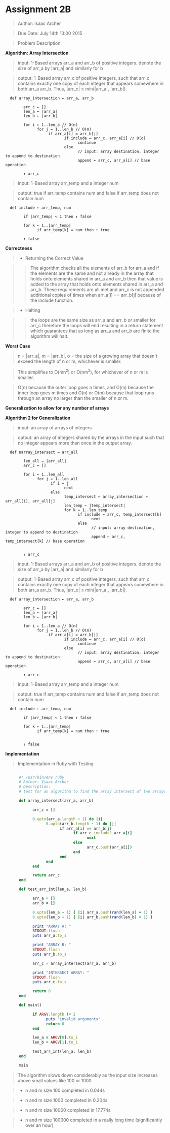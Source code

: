 # **Assignment 2B**

> Author: Isaac Archer

> Due Date: July 14th 13:00 2015

> Problem Description:

**Algorithm: Array Intersection**

> input: 1-Based arrays arr_a and arr_b of positive integers. denote the size of arr_a by |arr_a| and similarly for b

> output: 1-Based array arr_c of positive integers, such that arr_c contains exactly one copy of each integer that appears somewhere in both arr_a arr_b. Thus, |arr_c| ≤ min(|arr_a|, |arr_b|).

      def array_intersection ← arr_a, arr_b

            arr_c ← []
            len_a ← |arr_a|
            len_b ← |arr_b|

            for i ← 1..len_a // O(n)
                  for j ← 1..len_b // O(m)
                       if arr_a[i] = arr_b[j]
                              if include ← arr_c, arr_a[i] // O(o)
                                    continue
                              else
                                    // input: array destination, integer to append to destination
                                    append ← arr_c, arr_a[i] // base operation

            ↑ arr_c


> input: 1-Based array arr_temp and a integer num

> output: true if arr_temp contains num and false if arr_temp does not contain num


      def include ← arr_temp, num

            if |arr_temp| < 1 then ↑ false

            for k ← 1..|arr_temp|
                  if arr_temp[k] = num then ↑ true

            ↑ false


**Correctness**

>- Returning the Correct Value

>> The algorithm checks all the elements of arr_b for arr_a and if the elements are the same and not already in the array that holds onto elements shared in arr_a and arr_b then that value is added to the array that holds onto elements shared in arr_a and arr_b. These requirements are all met and arr_c is not appended additional copies of times when arr_a[i] == arr_b[j] because of the include function.

>- Halting

>> the loops are the same size as arr_a and arr_b or smaller for arr_c therefore the loops will end resulting in a return statement which guarantees that as long as arr_a and arr_b are finite the algorithm will halt.

**Worst Case**

> n = |arr_a|, m = |arr_b|, o = the size of a growing array that doesn't exceed the length of n or m, whichever is smaller.

> This simplifies to O(mn<sup>2</sup>) or O(nm<sup>2</sup>), for whichever of n or m is smaller.

> O(n) because the outer loop goes n times, and O(m) because the inner loop goes m times and O(n) or O(m) because that loop runs through an array no larger than the smaller of n or m.

**Generalization to allow for any number of arrays**

**Algorithm 2 for Generalization**

> input: an array of arrays of integers

> outout: an array of integers shared by the arrays in the input such that no integer appears more than once in the output array.

      def narray_intersect ← arr_all

            len_all ← |arr_all|
            arr_c ← []

            for i ← 1..len_all
                  for j ← 1..len_all
                        if i = j
                              next
                        else
                              temp_intersect ← array_intersection ← arr_all[i], arr_all[j]
                              len_temp ← |temp_intersect|
                              for k ← 1..len_temp
                                    if include ← arr_c, temp_intersect[k]
                                          next
                                    else
                                          // input: array destination, integer to append to destination
                                          append ← arr_c, temp_intersect[k] // base operation


            ↑ arr_c

> input: 1-Based arrays arr_a and arr_b of positive integers. denote the size of arr_a by |arr_a| and similarly for b

> output: 1-Based array arr_c of positive integers, such that arr_c contains exactly one copy of each integer that appears somewhere in both arr_a arr_b. Thus, |arr_c| ≤ min(|arr_a|, |arr_b|).

      def array_intersection ← arr_a, arr_b

            arr_c ← []
            len_a ← |arr_a|
            len_b ← |arr_b|

            for i ← 1..len_a // O(n)
                  for j ← 1..len_b // O(m)
                       if arr_a[i] = arr_b[j]
                              if include ← arr_c, arr_a[i] // O(o)
                                    continue
                              else
                                    // input: array destination, integer to append to destination
                                    append ← arr_c, arr_a[i] // base operation

            ↑ arr_c


> input: 1-Based array arr_temp and a integer num

> output: true if arr_temp contains num and false if arr_temp does not contain num


      def include ← arr_temp, num

            if |arr_temp| < 1 then ↑ false

            for k ← 1..|arr_temp|
                  if arr_temp[k] = num then ↑ true


            ↑ false

**Implementation**

>Implementation in Ruby with Testing

```ruby

      #! /usr/bin/env ruby
      # Author: Isaac Archer
      # Description:
      # test for an algorithm to find the array intersect of two arrays of length n and m

      def array_intersect(arr_a, arr_b)

            arr_c = []

            0.upto(arr_a.length - 1) do |i|
                  0.upto(arr_b.length - 1) do |j|
                        if arr_a[i] == arr_b[j]
                              if arr_c.include? arr_a[i]
                                    next
                              else
                                    arr_c.push(arr_a[i])
                              end
                        end
                  end
            end

            return arr_c
      end

      def test_arr_int(len_a, len_b)

            arr_a = []
            arr_b = []

            0.upto(len_a - 1) { |i| arr_a.push(rand(len_a) + 1) }
            0.upto(len_b - 1) { |i| arr_b.push(rand(len_b) + 1) }

            print "ARRAY A: "
            STDOUT.flush
            puts arr_a.to_s

            print "ARRAY B: "
            STDOUT.flush
            puts arr_b.to_s

            arr_c = array_intersect(arr_a, arr_b)

            print "INTERSECT ARRAY: "
            STDOUT.flush
            puts arr_c.to_s

            return 0
      end

      def main()

            if ARGV.length != 2
                  puts "invalid arguments"
                  return 0
            end

            len_a = ARGV[0].to_i
            len_b = ARGV[1].to_i

            test_arr_int(len_a, len_b)
      end

      main

```

> The algorithm slows down considerably as the input size increases above small values like 100 or 1000.

>- n and m size 100 completed in 0.044s

>- n and m size 1000 completed in 0.204s

>- n and m size 10000 completed in 17.774s

>- n and m size 100000 completed in a really long time (significantly over an hour)
